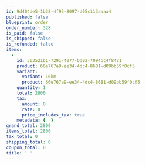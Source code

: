 ```yaml
---
id: 9d404de5-1b38-4f93-8097-d05c113aaaa4
published: false
blueprint: order
order_number: 328
is_paid: false
is_shipped: false
is_refunded: false
items:
  -
    id: 363521b1-7291-4077-bd02-7094bc4f8421
    product: 66e767a9-ee34-4dc4-8681-d09bb59f0cf5
    variant:
      variant: 10km
      product: 66e767a9-ee34-4dc4-8681-d09bb59f0cf5
    quantity: 1
    total: 2800
    tax:
      amount: 0
      rate: 0
      price_includes_tax: true
    metadata: {  }
grand_total: 2800
items_total: 2800
tax_total: 0
shipping_total: 0
coupon_total: 0
title: ' '
---
```

